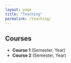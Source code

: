 ```yaml
---
layout: page
title: "Teaching"
permalink: /teaching/
---
```


## Courses

- **Course 1** (Semester, Year)  
- **Course 2** (Semester, Year)  
